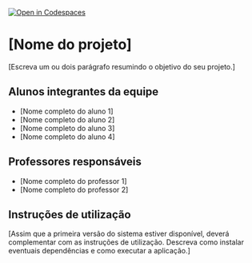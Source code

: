 [![Open in Codespaces](https://classroom.github.com/assets/launch-codespace-2972f46106e565e64193e422d61a12cf1da4916b45550586e14ef0a7c637dd04.svg)](https://classroom.github.com/open-in-codespaces?assignment_repo_id=20740137)
# [Nome do projeto]

[Escreva um ou dois  parágrafo resumindo o objetivo do seu projeto.]

## Alunos integrantes da equipe

* [Nome completo do aluno 1]
* [Nome completo do aluno 2]
* [Nome completo do aluno 3]
* [Nome completo do aluno 4]

## Professores responsáveis

* [Nome completo do professor 1]
* [Nome completo do professor 2]

## Instruções de utilização

[Assim que a primeira versão do sistema estiver disponível, deverá complementar com as instruções de utilização. Descreva como instalar eventuais dependências e como executar a aplicação.]
